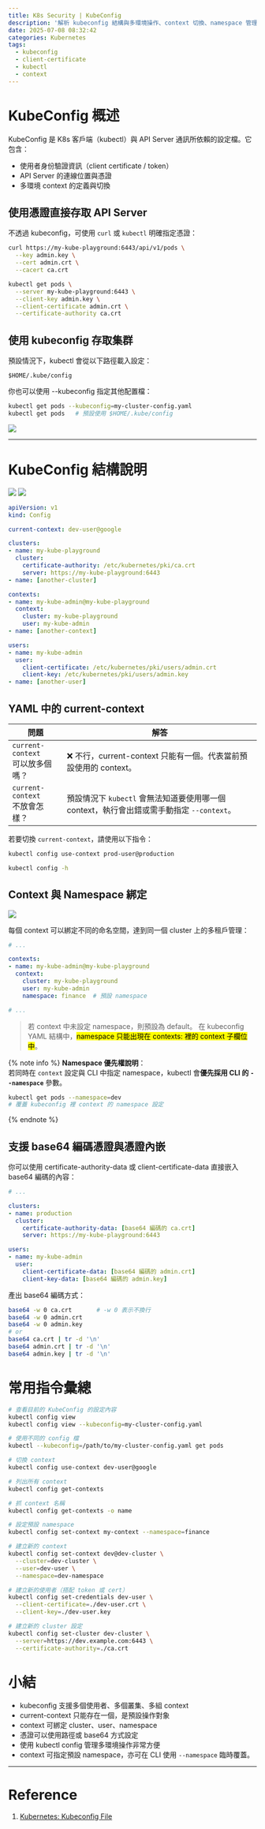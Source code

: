 ```yaml
---
title: K8s Security | KubeConfig
description: '解析 kubeconfig 結構與多環境操作、context 切換、namespace 管理技巧'
date: 2025-07-08 08:32:42
categories: Kubernetes
tags:
  - kubeconfig
  - client-certificate
  - kubectl
  - context
---
```


# KubeConfig 概述

KubeConfig 是 K8s 客戶端（kubectl）與 API Server 通訊所依賴的設定檔。它包含：
- 使用者身份驗證資訊（client certificate / token）
- API Server 的連線位置與憑證
- 多環境 context 的定義與切換

## 使用憑證直接存取 API Server

不透過 kubeconfig，可使用 `curl` 或 `kubectl` 明確指定憑證：
```bash
curl https://my-kube-playground:6443/api/v1/pods \
  --key admin.key \
  --cert admin.crt \
  --cacert ca.crt
```

```bash
kubectl get pods \
  --server my-kube-playground:6443 \
  --client-key admin.key \
  --client-certificate admin.crt \
  --certificate-authority ca.crt
```

## 使用 kubeconfig 存取集群
預設情況下，kubectl 會從以下路徑載入設定：
```
$HOME/.kube/config
```

你也可以使用 --kubeconfig 指定其他配置檔：
```bash
kubectl get pods --kubeconfig=my-cluster-config.yaml
kubectl get pods   # 預設使用 $HOME/.kube/config
```

![](K8s-Security-KubeConfig/KubeConfig_1.webp)

---
# KubeConfig 結構說明
![](K8s-Security-KubeConfig/KubeConfig_2.webp)
![](K8s-Security-KubeConfig/KubeConfig_3.webp)

```yaml
apiVersion: v1
kind: Config

current-context: dev-user@google

clusters:
- name: my-kube-playground
  cluster:
    certificate-authority: /etc/kubernetes/pki/ca.crt
    server: https://my-kube-playground:6443
- name: [another-cluster]

contexts:
- name: my-kube-admin@my-kube-playground
  context:
    cluster: my-kube-playground
    user: my-kube-admin
- name: [another-context]

users:
- name: my-kube-admin
  user:
    client-certificate: /etc/kubernetes/pki/users/admin.crt
    client-key: /etc/kubernetes/pki/users/admin.key
- name: [another-user]
```

## YAML 中的 current-context
| 問題 | 解答 |
|------|------|
| `current-context`<br>可以放多個嗎？ | ❌ 不行，current-context 只能有一個。代表當前預設使用的 context。 |
| `current-context`<br>不放會怎樣？ | 預設情況下 `kubectl` 會無法知道要使用哪一個 context，執行會出錯或需手動指定 `--context`。 |

若要切換 `current-context`，請使用以下指令：
```bash
kubectl config use-context prod-user@production

kubectl config -h
```

## Context 與 Namespace 綁定
![](K8s-Security-KubeConfig/KubeConfig_4.webp)

每個 context 可以綁定不同的命名空間，達到同一個 cluster 上的多租戶管理：

```yaml
# ...

contexts:
- name: my-kube-admin@my-kube-playground
  context:
    cluster: my-kube-playground
    user: my-kube-admin
    namespace: finance  # 預設 namespace

# ...
```
> 若 context 中未設定 namespace，則預設為 default。
> 在 kubeconfig YAML 結構中，<mark>namespace 只能出現在 contexts: 裡的 context 子欄位中</mark>。

{% note info %}
**Namespace 優先權說明**：  
若同時在 `context` 設定與 CLI 中指定 namespace，kubectl 會**優先採用 CLI 的 `--namespace`** 參數。

```bash
kubectl get pods --namespace=dev
# 覆蓋 kubeconfig 裡 context 的 namespace 設定
```
{% endnote %}

## 支援 base64 編碼憑證與憑證內嵌
你可以使用 certificate-authority-data 或 client-certificate-data 直接嵌入 base64 編碼的內容：

```yaml
# ...

clusters:
- name: production
  cluster:
    certificate-authority-data: [base64 編碼的 ca.crt]
    server: https://my-kube-playground:6443

users:
- name: my-kube-admin
  user:
    client-certificate-data: [base64 編碼的 admin.crt]
    client-key-data: [base64 編碼的 admin.key]
```

產出 base64 編碼方式：
```bash
base64 -w 0 ca.crt       # -w 0 表示不換行
base64 -w 0 admin.crt
base64 -w 0 admin.key
# or
base64 ca.crt | tr -d '\n'
base64 admin.crt | tr -d '\n'
base64 admin.key | tr -d '\n'
```



# 常用指令彙總
```bash
# 查看目前的 KubeConfig 的設定內容
kubectl config view
kubectl config view --kubeconfig=my-cluster-config.yaml

# 使用不同的 config 檔
kubectl --kubeconfig=/path/to/my-cluster-config.yaml get pods

# 切換 context
kubectl config use-context dev-user@google

# 列出所有 context
kubectl config get-contexts

# 抓 context 名稱
kubectl config get-contexts -o name

# 設定預設 namespace
kubectl config set-context my-context --namespace=finance
```

```bash
# 建立新的 context
kubectl config set-context dev@dev-cluster \
  --cluster=dev-cluster \
  --user=dev-user \
  --namespace=dev-namespace

# 建立新的使用者（搭配 token 或 cert）
kubectl config set-credentials dev-user \
  --client-certificate=./dev-user.crt \
  --client-key=./dev-user.key

# 建立新的 cluster 設定
kubectl config set-cluster dev-cluster \
  --server=https://dev.example.com:6443 \
  --certificate-authority=./ca.crt
```

# 小結
- kubeconfig 支援多個使用者、多個叢集、多組 context
- current-context 只能存在一個，是預設操作對象
- context 可綁定 cluster、user、namespace
- 憑證可以使用路徑或 base64 方式設定
- 使用 kubectl config 管理多環境操作非常方便
- context 可指定預設 namespace，亦可在 CLI 使用 `--namespace` 臨時覆蓋。

---
# Reference
1. [Kubernetes: Kubeconfig File](https://yuminlee2.medium.com/kubernetes-kubeconfig-file-4aabe3b04ade)